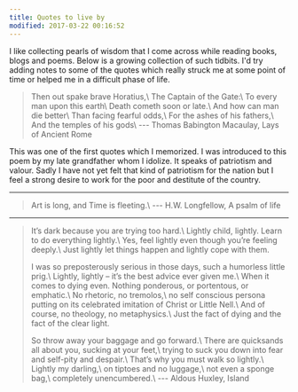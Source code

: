 ```yaml
---
title: Quotes to live by
modified: 2017-03-22 00:16:52
---
```


I like collecting pearls of wisdom that I come across while reading books, blogs and poems. 
Below is a growing collection of such tidbits. I'd try adding notes to some of the quotes which really struck me at some point of time or helped me in a difficult phase of life.



>Then out spake brave Horatius,\\
>The Captain of the Gate:\\
>To every man upon this earth\\
>Death cometh soon or late.\\
>And how can man die better\\
>Than facing fearful odds,\\
>For the ashes of his fathers,\\
>And the temples of his gods\\
>                         --- Thomas Babington Macaulay, Lays of Ancient Rome 

This was one of the first quotes which I memorized. I was introduced to this poem by my late grandfather whom I idolize. 
It speaks of patriotism and valour. Sadly I have not yet felt that kind of patriotism for the nation but I feel a strong desire to work for the poor and destitute of the country.

---
>Art is long, and Time is fleeting.\\
> --- H.W. Longfellow, A psalm of life

---
>It’s dark because you are trying too hard.\\
>Lightly child, lightly. Learn to do everything lightly.\\
>Yes, feel lightly even though you’re feeling deeply.\\
>Just lightly let things happen and lightly cope with them.
>
>I was so preposterously serious in those days, such a humorless little prig.\\
>Lightly, lightly – it’s the best advice ever given me.\\
>When it comes to dying even. Nothing ponderous, or portentous, or emphatic.\\
>No rhetoric, no tremolos,\\
>no self conscious persona putting on its celebrated imitation of Christ or Little Nell.\\
>And of course, no theology, no metaphysics.\\
>Just the fact of dying and the fact of the clear light.
>
>So throw away your baggage and go forward.\\
>There are quicksands all about you, sucking at your feet,\\
>trying to suck you down into fear and self-pity and despair.\\
>That’s why you must walk so lightly.\\
>Lightly my darling,\\
>on tiptoes and no luggage,\\
>not even a sponge bag,\\
>completely unencumbered.\\
> --- Aldous Huxley, Island 


